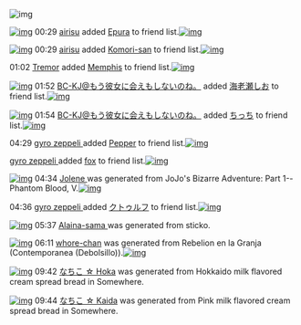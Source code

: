 ![img](http://gdrive-cdn.herokuapp.com/537b65a5bc09f0000721dda7/512px-barcode.png)

[![img](http://www.deviantsart.com/3mdslb4.jpeg)](http://www.barcodekanojo.com/user/490389/airisu) 00:29 [airisu](http://www.barcodekanojo.com/user/490389/airisu) added [Epura](http://www.barcodekanojo.com/kanojo/731467/Epura) to friend list.[![img](http://www.deviantsart.com/2u6fbo.png)](http://www.barcodekanojo.com/kanojo/731467/Epura) 

[![img](http://www.deviantsart.com/3mdslb4.jpeg)](http://www.barcodekanojo.com/user/490389/airisu) 00:29 [airisu](http://www.barcodekanojo.com/user/490389/airisu) added [Komori-san](http://www.barcodekanojo.com/kanojo/2155063/Komori-san) to friend list.[![img](http://www.deviantsart.com/q5m95j.png)](http://www.barcodekanojo.com/kanojo/2155063/Komori-san) 

01:02 [Tremor](http://www.barcodekanojo.com/user/500588/Tremor) added [Memphis](http://www.barcodekanojo.com/kanojo/2923373/Memphis) to friend list.[![img](http://www.deviantsart.com/14uur85.png)](http://www.barcodekanojo.com/kanojo/2923373/Memphis) 

[![img](http://www.deviantsart.com/2l905sv.jpeg)](http://www.barcodekanojo.com/user/276669/BC-KJ%40%E3%82%82%E3%81%86%E5%BD%BC%E5%A5%B3%E3%81%AB%E4%BC%9A%E3%81%88%E3%82%82%E3%81%97%E3%81%AA%E3%81%84%E3%81%AE%E3%81%AD%E3%80%82) 01:52 [BC-KJ@もう彼女に会えもしないのね。](http://www.barcodekanojo.com/user/276669/BC-KJ%40%E3%82%82%E3%81%86%E5%BD%BC%E5%A5%B3%E3%81%AB%E4%BC%9A%E3%81%88%E3%82%82%E3%81%97%E3%81%AA%E3%81%84%E3%81%AE%E3%81%AD%E3%80%82) added [海老瀬しお](http://www.barcodekanojo.com/kanojo/2466839/%E6%B5%B7%E8%80%81%E7%80%AC%E3%81%97%E3%81%8A) to friend list.[![img](http://www.deviantsart.com/fc11ha.png)](http://www.barcodekanojo.com/kanojo/2466839/%E6%B5%B7%E8%80%81%E7%80%AC%E3%81%97%E3%81%8A) 

[![img](http://www.deviantsart.com/2l905sv.jpeg)](http://www.barcodekanojo.com/user/276669/BC-KJ%40%E3%82%82%E3%81%86%E5%BD%BC%E5%A5%B3%E3%81%AB%E4%BC%9A%E3%81%88%E3%82%82%E3%81%97%E3%81%AA%E3%81%84%E3%81%AE%E3%81%AD%E3%80%82) 01:54 [BC-KJ@もう彼女に会えもしないのね。](http://www.barcodekanojo.com/user/276669/BC-KJ%40%E3%82%82%E3%81%86%E5%BD%BC%E5%A5%B3%E3%81%AB%E4%BC%9A%E3%81%88%E3%82%82%E3%81%97%E3%81%AA%E3%81%84%E3%81%AE%E3%81%AD%E3%80%82) added [ちっち](http://www.barcodekanojo.com/kanojo/2750690/%E3%81%A1%E3%81%A3%E3%81%A1) to friend list.[![img](http://www.deviantsart.com/3fk9cgl.png)](http://www.barcodekanojo.com/kanojo/2750690/%E3%81%A1%E3%81%A3%E3%81%A1) 

04:29 [gyro zeppeli ](http://www.barcodekanojo.com/user/500771/gyro%20zeppeli%20) added [Pepper](http://www.barcodekanojo.com/kanojo/2522824/Pepper) to friend list.[![img](http://www.deviantsart.com/1r6vo7u.png)](http://www.barcodekanojo.com/kanojo/2522824/Pepper) 

[gyro zeppeli ](http://www.barcodekanojo.com/user/500771/gyro%20zeppeli%20) added [fox](http://www.barcodekanojo.com/kanojo/3181562/fox) to friend list.[![img](http://www.deviantsart.com/2jc5pol.png)](http://www.barcodekanojo.com/kanojo/3181562/fox) 

[![img](http://www.deviantsart.com/sghmmc.png)](http://www.barcodekanojo.com/kanojo/3193825/Jolene%20) 04:34 [Jolene ](http://www.barcodekanojo.com/kanojo/3193825/Jolene%20) was generated from JoJo's Bizarre Adventure: Part 1--Phantom Blood, V.[![img](http://www.deviantsart.com/3b3m608.jpeg)](http://www.barcodekanojo.com/product_images/barcode/6019789/1427744002/JoJo%27s%20Bizarre%20Adventure%3A%20Part%201--Phantom%20Blood%2C%20V.jpg) 

04:36 [gyro zeppeli ](http://www.barcodekanojo.com/user/500771/gyro%20zeppeli%20) added [クトゥルフ](http://www.barcodekanojo.com/kanojo/2611895/%E3%82%AF%E3%83%88%E3%82%A5%E3%83%AB%E3%83%95) to friend list.[![img](http://www.deviantsart.com/3pfgq7b.png)](http://www.barcodekanojo.com/kanojo/2611895/%E3%82%AF%E3%83%88%E3%82%A5%E3%83%AB%E3%83%95) 

[![img](http://www.deviantsart.com/efgbal.png)](http://www.barcodekanojo.com/kanojo/3193826/Alaina-sama%20) 05:37 [Alaina-sama ](http://www.barcodekanojo.com/kanojo/3193826/Alaina-sama%20) was generated from sticko.

[![img](http://www.deviantsart.com/vcurrk.png)](http://www.barcodekanojo.com/kanojo/3193827/whore-chan) 06:11 [whore-chan](http://www.barcodekanojo.com/kanojo/3193827/whore-chan) was generated from Rebelion en la Granja (Contemporanea (Debolsillo)).[![img](http://www.deviantsart.com/2th7qam.jpeg)](http://www.barcodekanojo.com/product_images/barcode/6019792/1427749890/Rebelion%20en%20la%20Granja%20%28Contemporanea%20%28Debolsillo%29%29.jpg) 

[![img](http://www.deviantsart.com/8up1q7.png)](http://www.barcodekanojo.com/kanojo/3193828/%E3%81%AA%E3%81%A1%E3%81%93%20%E2%98%86%20Hoka) 09:42 [なちこ ☆ Hoka](http://www.barcodekanojo.com/kanojo/3193828/%E3%81%AA%E3%81%A1%E3%81%93%20%E2%98%86%20Hoka) was generated from Hokkaido milk flavored cream spread bread in Somewhere.

[![img](http://www.deviantsart.com/20go9db.png)](http://www.barcodekanojo.com/kanojo/3193829/%E3%81%AA%E3%81%A1%E3%81%93%20%E2%98%86%20Kaida) 09:44 [なちこ ☆ Kaida](http://www.barcodekanojo.com/kanojo/3193829/%E3%81%AA%E3%81%A1%E3%81%93%20%E2%98%86%20Kaida) was generated from Pink milk flavored cream spread bread in Somewhere.

